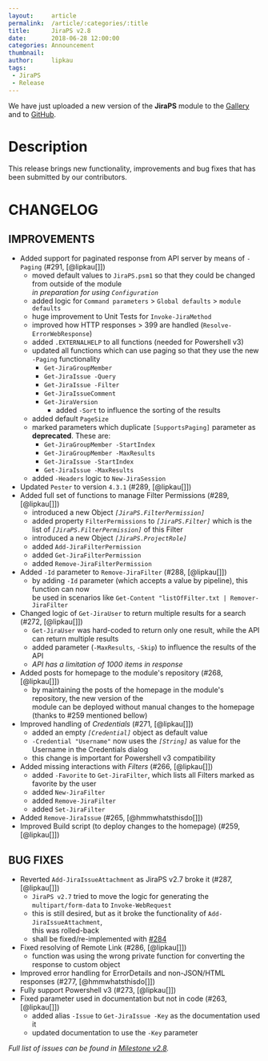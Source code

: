 ```yaml
---
layout:     article
permalink:  /article/:categories/:title
title:      JiraPS v2.8
date:       2018-06-28 12:00:00
categories: Announcement
thumbnail:  
author:     lipkau
tags:
 - JiraPS
 - Release
---
```


We have just uploaded a new version of the **JiraPS** module to the [Gallery](https://www.powershellgallery.com/packages/JiraPS/2.8.0) and to [GitHub](https://github.com/AtlassianPS/JiraPS/tree/v2.8.0).
<!--more-->

# Description

This release brings new functionality, improvements and bug fixes that has been submitted by our contributors.

# CHANGELOG

## IMPROVEMENTS

* Added support for paginated response from API server by means of `-Paging` (#291, [@lipkau[]])
  * moved default values to `JiraPS.psm1` so that they could be changed from outside of the module  
  _in preparation for using `Configuration`_
  * added logic for `Command parameters` > `Global defaults` > `module defaults`
  * huge improvement to Unit Tests for `Invoke-JiraMethod`
  * improved how HTTP responses > 399 are handled (`Resolve-ErrorWebResponse`)
  * added `.EXTERNALHELP` to all functions (needed for Powershell v3)
  * updated all functions which can use paging so that they use the new `-Paging` functionality
    * `Get-JiraGroupMember`
    * `Get-JiraIssue -Query`
    * `Get-JiraIssue -Filter`
    * `Get-JiraIssueComment`
    * `Get-JiraVersion`
      * added `-Sort` to influence the sorting of the results
  * added default `PageSize`
  * marked parameters which duplicate `[SupportsPaging]` parameter as **deprecated**. These are:  
    * `Get-JiraGroupMember -StartIndex`
    * `Get-JiraGroupMember -MaxResults`
    * `Get-JiraIssue -StartIndex`
    * `Get-JiraIssue -MaxResults`
  * added `-Headers` logic to `New-JiraSession`
* Updated `Pester` to version `4.3.1` (#289, [@lipkau[]])
* Added full set of functions to manage Filter Permissions (#289, [@lipkau[]])
  * introduced a new Object _`[JiraPS.FilterPermission]`_
  * added property `FilterPermissions` to _`[JiraPS.Filter]`_ which is the list of _`[JiraPS.FilterPermission]`_  of this Filter
  * introduced a new Object _`[JiraPS.ProjectRole]`_
  * added `Add-JiraFilterPermission`
  * added `Get-JiraFilterPermission`
  * added `Remove-JiraFilterPermission`
* Added `-Id` parameter to `Remove-JiraFilter` (#288, [@lipkau[]])
  * by adding `-Id` parameter (which accepts a value by pipeline), this function can now  
  be used in scenarios like `Get-Content "listOfFilter.txt | Remover-JiraFilter`
* Changed logic of `Get-JiraUser` to return multiple results for a search (#272, [@lipkau[]])
  * `Get-JiraUser` was hard-coded to return only one result, while the API can return multiple results
  * added parameter (`-MaxResults`, `-Skip`) to influence the results of the API
  * _API has a limitation of 1000 items in response_
* Added posts for homepage to the module's repository (#268, [@lipkau[]])
  * by maintaining the posts of the homepage in the module's repository, the new version of the  
  module can be deployed without manual changes to the homepage (thanks to #259 mentioned bellow)
* Improved handling of _Credentials_ (#271, [@lipkau[]])
  * added an empty _`[Credential]`_ object as default value
  * `-Credential "Username"` now uses the _`[String]`_ as value for the Username in the Credentials dialog
  * this change is important for Powershell v3 compatibility
* Added missing interactions with _Filters_ (#266, [@lipkau[]])
  * added `-Favorite` to `Get-JiraFilter`, which lists all Filters marked as favorite by the user
  * added `New-JiraFilter`
  * added `Remove-JiraFilter`
  * added `Set-JiraFilter`
* Added `Remove-JiraIssue` (#265, [@hmmwhatsthisdo[]])
* Improved Build script (to deploy changes to the homepage) (#259, [@lipkau[]])

## BUG FIXES

* Reverted `Add-JiraIssueAttachment` as JiraPS v2.7 broke it (#287, [@lipkau[]])
  * `JiraPS v2.7` tried to move the logic for generating the `multipart/form-data` to `Invoke-WebRequest`
  * this is still desired, but as it broke the functionality of `Add-JiraIssueAttachment`,  
  this was rolled-back
  * shall be fixed/re-implemented with [#284](https://github.com/AtlassianPS/JiraPS/issues/284)
* Fixed resolving of Remote Link (#286, [@lipkau[]])
  * function was using the wrong private function for converting the response to custom object
* Improved error handling for ErrorDetails and non-JSON/HTML responses (#277, [@hmmwhatsthisdo[]])
* Fully support Powershell v3 (#273, [@lipkau[]])
* Fixed parameter used in documentation but not in code (#263, [@lipkau[]])
  * added alias `-Issue` to `Get-JiraIssue -Key` as the documentation used it
  * updated documentation to use the `-Key` parameter

_Full list of issues can be found in [Milestone v2.8](https://github.com/AtlassianPS/JiraPS/milestone/11)._

<!-- reference-style links -->
  [@alexsuslin]: https://github.com/alexsuslin
  [@axxelG]: https://github.com/axxelG
  [@beaudryj]: https://github.com/beaudryj
  [@brianbunke]: https://github.com/brianbunke
  [@Clijsters]: https://github.com/Clijsters
  [@colhal]: https://github.com/colhal
  [@Dejulia489]: https://github.com/Dejulia489
  [@ebekker]: https://github.com/ebekker
  [@hmmwhatsthisdo]: https://github.com/hmmwhatsthisdo
  [@jkknorr]: https://github.com/jkknorr
  [@kittholland]: https://github.com/kittholland
  [@LiamLeane]: https://github.com/LiamLeane
  [@lipkau]: https://github.com/lipkau
  [@lukhase]: https://github.com/lukhase
  [@padgers]: https://github.com/padgers
  [@ThePSAdmin]: https://github.com/ThePSAdmin
  [@WindowsAdmin92]: https://github.com/WindowsAdmin92
